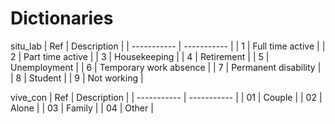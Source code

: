 # Dictionaries

situ_lab
| Ref      | Description |
| ----------- | ----------- |
| 1      | Full time active      |
| 2      | Part time active      |
| 3      | Housekeeping      |
| 4      | Retirement      |
| 5      | Unemployment      |
| 6      | Temporary work absence      |
| 7      | Permanent disability      |
| 8     | Student      |
| 9      | Not working      |

vive_con
| Ref      | Description |
| ----------- | ----------- |
| 01      | Couple       |
| 02      | Alone       |
| 03      | Family       |
| 04      | Other       |





